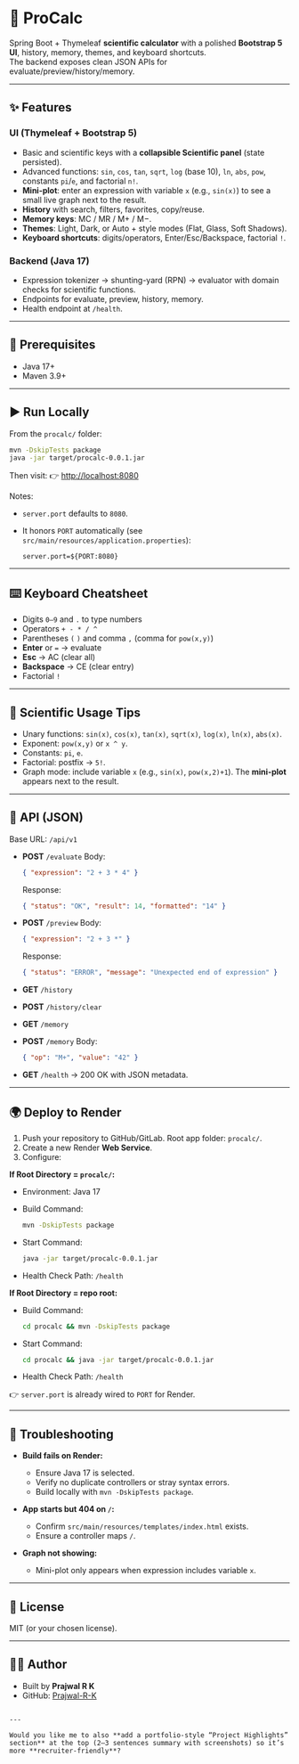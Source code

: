 
# 🔢 ProCalc

Spring Boot + Thymeleaf **scientific calculator** with a polished **Bootstrap 5 UI**, history, memory, themes, and keyboard shortcuts.  
The backend exposes clean JSON APIs for evaluate/preview/history/memory.

---

## ✨ Features

### UI (Thymeleaf + Bootstrap 5)
- Basic and scientific keys with a **collapsible Scientific panel** (state persisted).
- Advanced functions: `sin`, `cos`, `tan`, `sqrt`, `log` (base 10), `ln`, `abs`, `pow`, constants `pi`/`e`, and factorial `n!`.
- **Mini-plot**: enter an expression with variable `x` (e.g., `sin(x)`) to see a small live graph next to the result.
- **History** with search, filters, favorites, copy/reuse.
- **Memory keys**: MC / MR / M+ / M−.
- **Themes**: Light, Dark, or Auto + style modes (Flat, Glass, Soft Shadows).
- **Keyboard shortcuts**: digits/operators, Enter/Esc/Backspace, factorial `!`.

### Backend (Java 17)
- Expression tokenizer → shunting-yard (RPN) → evaluator with domain checks for scientific functions.
- Endpoints for evaluate, preview, history, memory.
- Health endpoint at `/health`.

---

## 🔧 Prerequisites

- Java 17+
- Maven 3.9+

---

## ▶️ Run Locally

From the `procalc/` folder:

```bash
mvn -DskipTests package
java -jar target/procalc-0.0.1.jar
````

Then visit:
👉 [http://localhost:8080](http://localhost:8080)

Notes:

* `server.port` defaults to `8080`.
* It honors `PORT` automatically (see `src/main/resources/application.properties`):

  ```properties
  server.port=${PORT:8080}
  ```

---

## ⌨️ Keyboard Cheatsheet

* Digits `0–9` and `.` to type numbers
* Operators `+ - * / ^`
* Parentheses `(` `)` and comma `,` (comma for `pow(x,y)`)
* **Enter** or `=` → evaluate
* **Esc** → AC (clear all)
* **Backspace** → CE (clear entry)
* Factorial `!`

---

## 📘 Scientific Usage Tips

* Unary functions: `sin(x)`, `cos(x)`, `tan(x)`, `sqrt(x)`, `log(x)`, `ln(x)`, `abs(x)`.
* Exponent: `pow(x,y)` or `x ^ y`.
* Constants: `pi`, `e`.
* Factorial: postfix → `5!`.
* Graph mode: include variable `x` (e.g., `sin(x)`, `pow(x,2)+1`). The **mini-plot** appears next to the result.

---

## 📡 API (JSON)

Base URL: `/api/v1`

* **POST** `/evaluate`
  Body:

  ```json
  { "expression": "2 + 3 * 4" }
  ```

  Response:

  ```json
  { "status": "OK", "result": 14, "formatted": "14" }
  ```

* **POST** `/preview`
  Body:

  ```json
  { "expression": "2 + 3 *" }
  ```

  Response:

  ```json
  { "status": "ERROR", "message": "Unexpected end of expression" }
  ```

* **GET** `/history`

* **POST** `/history/clear`

* **GET** `/memory`

* **POST** `/memory`
  Body:

  ```json
  { "op": "M+", "value": "42" }
  ```

* **GET** `/health` → 200 OK with JSON metadata.

---

## 🌍 Deploy to Render

1. Push your repository to GitHub/GitLab. Root app folder: `procalc/`.
2. Create a new Render **Web Service**.
3. Configure:

**If Root Directory = `procalc/`:**

* Environment: Java 17
* Build Command:

  ```bash
  mvn -DskipTests package
  ```
* Start Command:

  ```bash
  java -jar target/procalc-0.0.1.jar
  ```
* Health Check Path: `/health`

**If Root Directory = repo root:**

* Build Command:

  ```bash
  cd procalc && mvn -DskipTests package
  ```
* Start Command:

  ```bash
  cd procalc && java -jar target/procalc-0.0.1.jar
  ```
* Health Check Path: `/health`

👉 `server.port` is already wired to `PORT` for Render.

---

## 🐞 Troubleshooting

* **Build fails on Render:**

  * Ensure Java 17 is selected.
  * Verify no duplicate controllers or stray syntax errors.
  * Build locally with `mvn -DskipTests package`.

* **App starts but 404 on `/`:**

  * Confirm `src/main/resources/templates/index.html` exists.
  * Ensure a controller maps `/`.

* **Graph not showing:**

  * Mini-plot only appears when expression includes variable `x`.

---

## 📜 License

MIT (or your chosen license).

---

## 👨‍💻 Author

* Built by **Prajwal R K**
* GitHub: [Prajwal-R-K](https://github.com/Prajwal-R-K/calculator-button-app.git)

```

---

Would you like me to also **add a portfolio-style “Project Highlights” section** at the top (2–3 sentences summary with screenshots) so it’s more **recruiter-friendly**?
```
